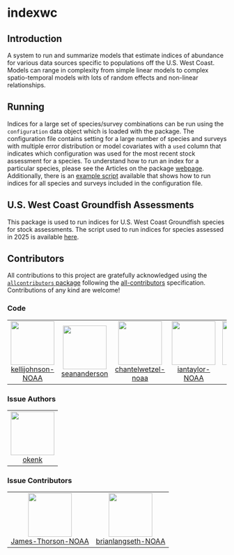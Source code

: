 # indexwc

## Introduction
A system to run and summarize models that estimate indices of
abundance for various data sources specific to populations off the
U.S. West Coast. Models can range in complexity from simple linear
models to complex spatio-temporal models with lots of random effects
and non-linear relationships.

## Running
Indices for a large set of species/survey combinations can be run using the `configuration` data object which is loaded with the package. The configuration file contains setting for a large number of species and surveys with multiple error distribution or model covariates with a `used` column that indicates which configuration was used for the most recent stock assessment for a species.  To understand how to run an index for a particular species, please see the Articles on the package [webpage](https://pfmc-assessments.github.io/indexwc/index.html).  Additionally, there is an [example script](https://github.com/pfmc-assessments/indexwc_runs/blob/main/code/general_run_example.R) available that shows how to run indices for all species and surveys included in the configuration file.

## U.S. West Coast Groundfish Assessments
This package is used to run indices for U.S. West Coast Groundfish species for stock assessments. The script used to run indices for species assessed in 2025 is available [here](https://github.com/pfmc-assessments/indexwc_runs/blob/main/code/2025_assessments.R).

## Contributors

<!-- ALL-CONTRIBUTORS-LIST:START - Do not remove or modify this section -->
<!-- prettier-ignore-start -->
<!-- markdownlint-disable -->

All contributions to this project are gratefully acknowledged using the [`allcontributors` package](https://github.com/ropensci/allcontributors) following the [all-contributors](https://allcontributors.org) specification. Contributions of any kind are welcome!

### Code

<table>

<tr>
<td align="center">
<a href="https://github.com/kellijohnson-NOAA">
<img src="https://avatars.githubusercontent.com/u/4108564?v=4" width="100px;" alt=""/>
</a><br>
<a href="https://github.com/pfmc-assessments/indexwc/commits?author=kellijohnson-NOAA">kellijohnson-NOAA</a>
</td>
<td align="center">
<a href="https://github.com/seananderson">
<img src="https://avatars.githubusercontent.com/u/19349?v=4" width="100px;" alt=""/>
</a><br>
<a href="https://github.com/pfmc-assessments/indexwc/commits?author=seananderson">seananderson</a>
</td>
<td align="center">
<a href="https://github.com/chantelwetzel-noaa">
<img src="https://avatars.githubusercontent.com/u/6172110?v=4" width="100px;" alt=""/>
</a><br>
<a href="https://github.com/pfmc-assessments/indexwc/commits?author=chantelwetzel-noaa">chantelwetzel-noaa</a>
</td>
<td align="center">
<a href="https://github.com/iantaylor-NOAA">
<img src="https://avatars.githubusercontent.com/u/4992918?v=4" width="100px;" alt=""/>
</a><br>
<a href="https://github.com/pfmc-assessments/indexwc/commits?author=iantaylor-NOAA">iantaylor-NOAA</a>
</td>
<td align="center">
<a href="https://github.com/ericward-noaa">
<img src="https://avatars.githubusercontent.com/u/5046884?v=4" width="100px;" alt=""/>
</a><br>
<a href="https://github.com/pfmc-assessments/indexwc/commits?author=ericward-noaa">ericward-noaa</a>
</td>
</tr>

</table>


### Issue Authors

<table>

<tr>
<td align="center">
<a href="https://github.com/okenk">
<img src="https://avatars.githubusercontent.com/u/205013?v=4" width="100px;" alt=""/>
</a><br>
<a href="https://github.com/pfmc-assessments/indexwc/issues?q=is%3Aissue+author%3Aokenk">okenk</a>
</td>
</tr>

</table>


### Issue Contributors

<table>

<tr>
<td align="center">
<a href="https://github.com/James-Thorson-NOAA">
<img src="https://avatars.githubusercontent.com/u/50178738?u=d314fbca8b41fdeb14212782d70b156a14e34af3&v=4" width="100px;" alt=""/>
</a><br>
<a href="https://github.com/pfmc-assessments/indexwc/issues?q=is%3Aissue+commenter%3AJames-Thorson-NOAA">James-Thorson-NOAA</a>
</td>
<td align="center">
<a href="https://github.com/brianlangseth-NOAA">
<img src="https://avatars.githubusercontent.com/u/27824606?u=92161ed2e44b80a4929d389ee4ca5356b28d815e&v=4" width="100px;" alt=""/>
</a><br>
<a href="https://github.com/pfmc-assessments/indexwc/issues?q=is%3Aissue+commenter%3Abrianlangseth-NOAA">brianlangseth-NOAA</a>
</td>
</tr>

</table>

<!-- markdownlint-enable -->
<!-- prettier-ignore-end -->
<!-- ALL-CONTRIBUTORS-LIST:END -->

